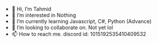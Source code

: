 - 👋 Hi, I’m Tahmid
- 👀 I’m interested in Nothing
- 🌱 I’m currently learning Javascript, C#, Python (Advance)
- 💞️ I’m looking to collaborate on. Not yet lol
- 📫 How to reach me. discord id: 1015192535410409532

<!---
itsTahmidlol/itsTahmidlol is a ✨ special ✨ repository because its `README.md` (this file) appears on your GitHub profile.
You can click the Preview link to take a look at your changes.
--->
